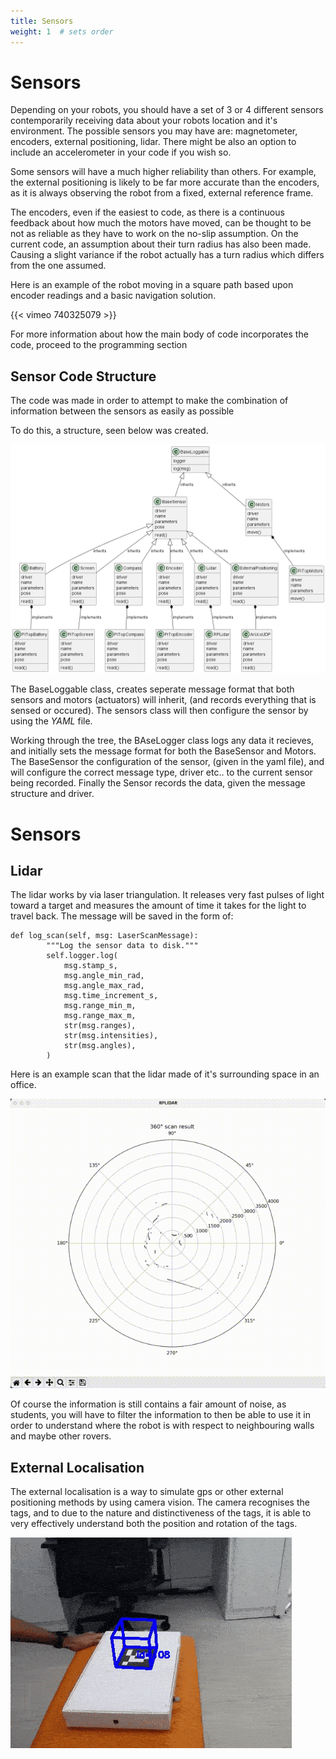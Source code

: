 ```yaml
---
title: Sensors
weight: 1  # sets order
---
```


# Sensors

Depending on your robots, you should have a set of 3 or 4 different sensors contemporarily receiving data about your robots location and it's environment. The possible sensors you may have are: magnetometer, encoders, external positioning, lidar.
There might be also an option to include an accelerometer in your code if you wish so.

Some sensors will have a much higher reliability than others. For example, the external positioning is likely to be far more accurate than the encoders, as it is always observing the robot from a fixed, external reference frame.

The encoders, even if the easiest to code, as there is a continuous feedback about how much the motors have moved, can be thought to be not as reliable as they have to work on the no-slip assumption. On the current code, an assumption about their turn radius has also been made. Causing a slight variance if the robot actually has a turn radius which differs from the one assumed.

Here is an example of the robot moving in a square path based upon encoder readings and a basic navigation solution.

{{< vimeo 740325079 >}}

For more information about how the main body of code incorporates the code, proceed to the programming section

## Sensor Code Structure

The code was made in order to attempt to make the combination of information between the sensors as easily as possible

To do this, a structure, seen below was created.

![instance](static/instance.png)

The BaseLoggable class, creates seperate message format that both sensors and motors (actuators) will inherit, (and records everything that is sensed or occured). The sensors class will then configure the sensor by using the *YAML* file.

Working through the tree, the BAseLogger class logs any data it recieves, and initially sets the message format for both the BaseSensor and Motors. The BaseSensor the configuration of the sensor, (given in the yaml file), and will configure the correct message type, driver etc.. to the current sensor being recorded. Finally the Sensor records the data, given the message structure and driver.


# Sensors

## Lidar 

The lidar works by via laser triangulation. It releases very fast pulses of light toward a target and measures the amount of time it takes for the light to travel back.
The message will be saved in the form of: 
```
def log_scan(self, msg: LaserScanMessage):
        """Log the sensor data to disk."""
        self.logger.log(
            msg.stamp_s,
            msg.angle_min_rad,
            msg.angle_max_rad,
            msg.time_increment_s,
            msg.range_min_m,
            msg.range_max_m,
            str(msg.ranges),
            str(msg.intensities),
            str(msg.angles),
        )
```
Here is an example scan that the lidar made of it's surrounding space in an office.

![rplidar](static/videos/rplidar.gif)

Of course the information is still contains a fair amount of noise, as students, you will have to filter the information to then be able to use it in order to understand where the robot is with respect to neighbouring walls and maybe other rovers.

## External Localisation

The external localisation is a way to simulate gps or other external positioning methods by using camera vision. The camera recognises the tags, and to due to the nature and distinctiveness of the tags, it is able to very effectively understand both the position and rotation of the tags.

![aruco_example](static/videos/aruco_example.gif)